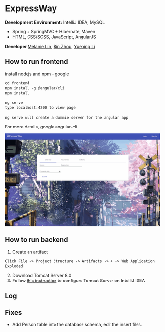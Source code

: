 # ExpressWay


**Development Environment:** IntelliJ IDEA, MySQL
* Spring + SpringMVC + Hibernate, Maven
* HTML, CSS/SCSS, JavaScript, AngularJS

**Developer** [Melanie Lin](https://github.com/captain-melanie), [Bin Zhou](https://github.com/bizzhou), [Yuening Li]()

## How to run frontend

install nodejs and npm - google

```
cd frontend
npm install -g @angular/cli
npm install

ng serve
type localhost:4200 to view page

ng serve will create a dummie server for the angular app
```
For more details, google angular-cli

![GitHub Logo](frontend/app2.gif)

## How to run backend
1. Create an artifact
```
Click File -> Project Structure -> Artifacts -> + -> Web Application Exploded
```
2. Download Tomcat Server 8.0
3. Follow [this instruction](https://www.mkyong.com/intellij/intellij-idea-run-debug-web-application-on-tomcat) to configure Tomcat Server on IntelliJ IDEA

## Log

## Fixes
- Add Person table into the database schema, edit the insert files.
